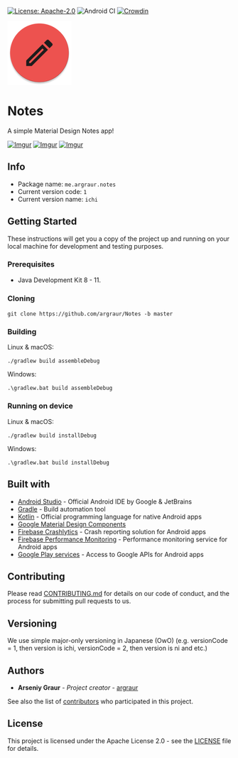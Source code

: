 [![License: Apache-2.0](https://img.shields.io/badge/License-Apache%202.0-yellow.svg)](http://www.apache.org/licenses/LICENSE-2.0)
![Android CI](https://github.com/argraur/Notes/workflows/Android%20CI/badge.svg)
[![Crowdin](https://badges.crowdin.net/meargraurnotes/localized.svg)](https://crowdin.com/project/meargraurnotes)

![Logo](https://github.com/argraur/Notes/raw/master/app/src/main/res/mipmap-xxhdpi/ic_launcher_round.png)
# Notes

A simple Material Design Notes app!

[![Imgur](https://i.imgur.com/t5GITkRm.png)](https://i.imgur.com/t5GITkR.png) [![Imgur](https://i.imgur.com/yZX1u5qm.png)](https://i.imgur.com/yZX1u5q.png) [![Imgur](https://i.imgur.com/X0SKaYOm.png)](https://i.imgur.com/X0SKaYO.png)

## Info
* Package name: `me.argraur.notes`
* Current version code: `1`
* Current version name: `ichi`

## Getting Started

These instructions will get you a copy of the project up and running on your local machine for development and testing purposes.

### Prerequisites

* Java Development Kit 8 - 11.

### Cloning

```
git clone https://github.com/argraur/Notes -b master
```

### Building

Linux & macOS:
```
./gradlew build assembleDebug
```

Windows:
```
.\gradlew.bat build assembleDebug
```

### Running on device

Linux & macOS:
```
./gradlew build installDebug
```

Windows:
```
.\gradlew.bat build installDebug
```

## Built with

* [Android Studio](https://developer.android.com/studio) - Official Android IDE by Google & JetBrains
* [Gradle](https://github.com/gradle/gradle) - Build automation tool
* [Kotlin](https://kotlinlang.org/) - Official programming language for native Android apps
* [Google Material Design Components](https://material.io/develop/android/docs/getting-started/) 
* [Firebase Crashlytics](https://firebase.google.com/docs/crashlytics) - Crash reporting solution for Android apps
* [Firebase Performance Monitoring](https://firebase.google.com/docs/perf-mon) - Performance monitoring service for Android apps
* [Google Play services](https://developer.android.com/distribute/play-services) - Access to Google APIs for Android apps

## Contributing

Please read [CONTRIBUTING.md](CONTRIBUTING.md) for details on our code of conduct, and the process for submitting pull requests to us.

## Versioning

We use simple major-only versioning in Japanese (OwO) (e.g. versionCode = 1, then version is ichi, versionCode = 2, then version is ni and etc.)

## Authors

* **Arseniy Graur** - *Project creator* - [argraur](https://github.com/argraur)

See also the list of [contributors](https://github.com/argraur/Notes/contributors) who participated in this project.

## License

This project is licensed under the Apache License 2.0 - see the [LICENSE](LICENSE) file for details.